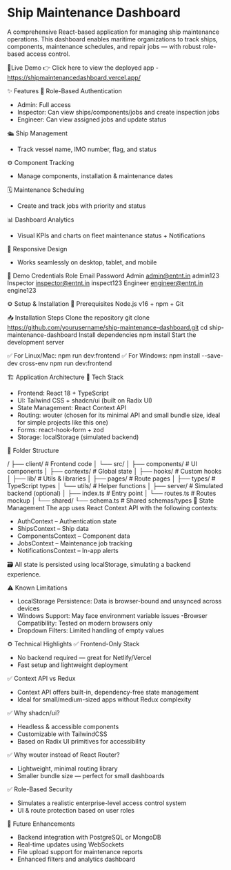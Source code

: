 # Ship Maintenance Dashboard #
A comprehensive React-based application for managing ship maintenance operations. This dashboard enables maritime organizations to track ships, components, maintenance schedules, and repair jobs — with robust role-based access control.

🔗Live Demo
👉 Click here to view the deployed app - https://shipmaintenancedashboard.vercel.app/

✨ Features
🔐 Role-Based Authentication
- Admin: Full access
- Inspector: Can view ships/components/jobs and create inspection jobs
- Engineer: Can view assigned jobs and update status

🛳️ Ship Management
- Track vessel name, IMO number, flag, and status

⚙️ Component Tracking
- Manage components, installation & maintenance dates

🗓️ Maintenance Scheduling
- Create and track jobs with priority and status

📊 Dashboard Analytics
- Visual KPIs and charts on fleet maintenance status + Notifications

📱 Responsive Design
- Works seamlessly on desktop, tablet, and mobile

🔐 Demo Credentials
Role	         Email	         Password
Admin	     admin@entnt.in	     admin123
Inspector	inspector@entnt.in	 inspect123
Engineer	engineer@entnt.in	 engine123

⚙️ Setup & Installation
🔧 Prerequisites
Node.js v16 + npm + Git

📥 Installation Steps
Clone the repository
git clone https://github.com/yourusername/ship-maintenance-dashboard.git
cd ship-maintenance-dashboard
Install dependencies
npm install
Start the development server

✅ For Linux/Mac:
npm run dev:frontend
✅ For Windows:
npm install --save-dev cross-env
npm run dev:frontend

🏗️ Application Architecture
🧰 Tech Stack
- Frontend: React 18 + TypeScript
- UI: Tailwind CSS + shadcn/ui (built on Radix UI)
- State Management: React Context API
- Routing: wouter (chosen for its minimal API and small bundle size, ideal for simple projects like this one)
- Forms: react-hook-form + zod
- Storage: localStorage (simulated backend)

📁 Folder Structure

/
├── client/                 # Frontend code
│   └── src/
│       ├── components/     # UI components
│       ├── contexts/       # Global state
│       ├── hooks/          # Custom hooks
│       ├── lib/            # Utils & libraries
│       ├── pages/          # Route pages
│       ├── types/          # TypeScript types
│       └── utils/          # Helper functions
│
├── server/                 # Simulated backend (optional)
│   ├── index.ts            # Entry point
│   └── routes.ts           # Routes mockup
│
└── shared/
    └── schema.ts           # Shared schemas/types
🧠 State Management
The app uses React Context API with the following contexts:
- AuthContext – Authentication state
- ShipsContext – Ship data
- ComponentsContext – Component data
- JobsContext – Maintenance job tracking
- NotificationsContext – In-app alerts

🗃️ All state is persisted using localStorage, simulating a backend experience.

⚠️ Known Limitations
- LocalStorage Persistence: Data is browser-bound and unsynced across devices
- Windows Support: May face environment variable issues
-Browser Compatibility: Tested on modern browsers only
- Dropdown Filters: Limited handling of empty values

⚙️ Technical Highlights
✅ Frontend-Only Stack
- No backend required — great for Netlify/Vercel
- Fast setup and lightweight deployment

✅ Context API vs Redux
- Context API offers built-in, dependency-free state management
- Ideal for small/medium-sized apps without Redux complexity

✅ Why shadcn/ui?
- Headless & accessible components
- Customizable with TailwindCSS
- Based on Radix UI primitives for accessibility

✅ Why wouter instead of React Router?
- Lightweight, minimal routing library
- Smaller bundle size — perfect for small dashboards

✅ Role-Based Security
- Simulates a realistic enterprise-level access control system
- UI & route protection based on user roles

🚀 Future Enhancements
- Backend integration with PostgreSQL or MongoDB
- Real-time updates using WebSockets
- File upload support for maintenance reports
- Enhanced filters and analytics dashboard
